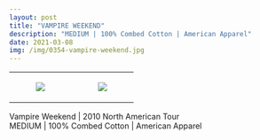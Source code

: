 ```yaml
---
layout: post
title: "VAMPIRE WEEKEND"
description: "MEDIUM | 100% Combed Cotton | American Apparel"
date: 2021-03-08
img: /img/0354-vampire-weekend.jpg
---
```




<table style="width:100%;"><tr><td style="vertical-align:top;">
      <figure class="tmblr-full" data-orig-height="2048" data-orig-width="1365" data-orig-src="https://concertshirts.netlify.app/shirts/0354/0354-01.jpg"><img src="https://64.media.tumblr.com/5d1a5e1cffab8f7c80e879fc5506e1ac/d4e8d3748f44357d-a7/s540x810/de99ea068695db8bcdc18ec2b2c7d2ec5e20a165.jpg" data-orig-height="2048" data-orig-width="1365" data-orig-src="https://concertshirts.netlify.app/shirts/0354/0354-01.jpg"/></figure></td>
    <td style="vertical-align:top;">
      <figure class="tmblr-full" data-orig-height="2048" data-orig-width="1365" data-orig-src="https://concertshirts.netlify.app/shirts/0354/0354-02.jpg"><img src="https://64.media.tumblr.com/be942708bd4cbf481ec1f8bbbd81de1c/d4e8d3748f44357d-da/s540x810/ed8824afb2bd0e8381890d2b55bca2676d1beb7e.jpg" data-orig-height="2048" data-orig-width="1365" data-orig-src="https://concertshirts.netlify.app/shirts/0354/0354-02.jpg"/></figure></td>
  </tr></table><p>
  Vampire Weekend | 2010 North American Tour<br/>MEDIUM | 100% Combed Cotton | American Apparel
</p>
